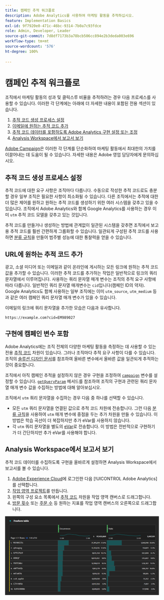```yaml
---
title: 캠페인 추적 워크플로
description: Adobe Analytics를 사용하여 마케팅 활동을 추적하십시오.
feature: Implementation Basics
exl-id: 9f7920e0-471c-46bc-9314-7b0a7c93fdce
role: Admin, Developer, Leader
source-git-commit: 7d8df7173b3a78bcb506cc894e2b3deda003e696
workflow-type: tm+mt
source-wordcount: '576'
ht-degree: 100%

---
```


# 캠페인 추적 워크플로

조직에서 마케팅 활동의 성과 및 클릭스루 비율을 추적하려는 경우 다음 프로세스를 사용할 수 있습니다. 이러한 각 단계에는 아래에 더 자세한 내용이 포함된 전용 섹션이 있습니다.

1. [추적 코드 생성 프로세스 설정](#establish-a-tracking-code-generation-process)
1. [이메일에 원하는 추적 코드 추가](#add-the-desired-tracking-code-to-the-email)
1. [추적 코드 데이터를 포함하도록 Adobe Analytics 구현 설정 또는 조정](#include-campaign-variables-in-your-implementation)
1. [Analysis Workspace에서 보고서 보기](#view-the-reports-in-analysis-workspace)

[Adobe Campaign](https://business.adobe.com/products/campaign/adobe-campaign.html)은 이러한 각 단계를 단순화하여 마케팅 활동에서 최대한의 가치를 이끌어내는 데 도움이 될 수 있습니다. 자세한 내용은 Adobe 영업 담당자에게 문의하십시오.

## 추적 코드 생성 프로세스 설정

추적 코드에 대한 요구 사항은 조직마다 다릅니다. 수동으로 작성한 추적 코드로도 충분할 경우 일부 조직은 필요한 사항이 최소화될 수 있습니다. 다른 조직에서는 추적에 대한 더 많은 제어를 원하고 원하는 추적 코드를 생성하기 위한 여러 시스템을 갖추고 있을 수 있습니다. 조직에서 Adobe Analytics와 함께 Google Analytics를 사용하는 경우 이미 `utm` 추적 코드 모델을 갖추고 있는 것입니다.

추적 코드를 만들거나 생성하는 방법에 관계없이 일관된 시스템을 갖추면 조직에서 보고용 추적 코드를 훨씬 간편하게 그룹화할 수 있습니다. 일관되게 구성된 추적 코드를 사용하면 [분류 규칙](/help/components/classifications/crb/classification-rule-builder.md)을 만들어 범주별 성능에 대한 통찰력을 얻을 수 있습니다.

## URL에 원하는 추적 코드 추가

광고, 소셜 미디어 또는 이메일과 같이 온라인에 게시하는 모든 링크에 원하는 추적 코드 값을 추가할 수 있습니다. 이러한 추적 코드를 추가하는 작업은 일반적으로 링크의 쿼리 문자열에서 이루어집니다. 사용하는 쿼리 문자열 매개 변수는 조직의 추적 요구 사항에 따라 다릅니다. 일반적인 쿼리 문자열 매개변수는 `cid`입니다(캠페인 ID의 약자). Google Analytics도 함께 사용하는 일부 조직에는 이미 `utm_source`, `utm_medium` 등과 같은 여러 캠페인 쿼리 문자열 매개 변수가 있을 수 있습니다.

이메일의 링크에 쿼리 문자열을 추가한 모습은 다음과 유사합니다.

```text
https://example.com?cid=EM989027
```

## 구현에 캠페인 변수 포함

Adobe Analytics에는 조직 전체의 다양한 마케팅 활동을 측정하는 데 사용할 수 있는 전용 [추적 코드](/help/components/dimensions/tracking-code.md) 차원이 있습니다. 그러나 조직마다 추적 요구 사항이 다를 수 있습니다. 조직의 [솔루션 디자인 문서](../prepare/solution-design.md)를 참조하여 올바른 변수에서 올바른 값을 일관되게 추적하는 것이 중요합니다.

조직에서 아직 캠페인 추적을 설정하지 않은 경우 구현을 조정하여 [`campaign`](/help/implement/vars/page-vars/campaign.md) 변수를 설정할 수 있습니다. [`getQueryParam`](/help/implement/vars/plugins/getqueryparam.md) 메서드를 참조하여 조직의 구현과 관련된 쿼리 문자열 매개 변수 값을 수집하는 방법에 대해 알아보십시오.

조직에서 `utm` 쿼리 문자열을 수집하는 경우 다음 중 하나를 선택할 수 있습니다.

* 모든 `utm` 쿼리 문자열을 연결된 값으로 추적 코드 차원에 전송합니다. 그런 다음 [분류 규칙](/help/components/classifications/crb/classification-rule-builder.md)을 사용하여 `utm` 매개 변수에 중점을 두는 추가 차원을 만들 수 있습니다. 이 방법은 학습 곡선이 더 복잡하지만 추가 eVar를 사용하지 않습니다.
* 각 `utm` 쿼리 문자열을 별도의 [eVar](/help/components/dimensions/evar.md)로 전송합니다. 이 방법은 전반적으로 구현하기가 더 간단하지만 추가 eVar를 사용해야 합니다.

## Analysis Workspace에서 보고서 보기

추적 코드 데이터를 수집하도록 구현을 올바르게 설정하면 Analysis Workspace에서 보고서를 볼 수 있습니다.

1. [Adobe Experience Cloud](https://experience.adobe.com)에 로그인한 다음 [!UICONTROL Adobe Analytics]를 선택합니다.
1. [작업 영역 프로젝트](/help/analyze/analysis-workspace/build-workspace-project/freeform-overview.md)를 만듭니다.
1. 왼쪽의 구성 요소 목록에서 [추적 코드](/help/components/dimensions/tracking-code.md) 차원을 작업 영역 캔버스로 드래그합니다.
1. [방문 횟수](/help/components/metrics/visits.md) 또는 [주문 수](/help/components/metrics/orders.md) 등 원하는 지표를 작업 영역 캔버스의 오른쪽으로 드래그합니다.

![캠페인 추적 보고서](../assets/campaign-tracking-report.png)
